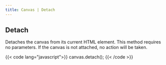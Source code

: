 ```yaml
---
title: Canvas | Detach
---
```


## Detach

Detaches the canvas from its current HTML element. This method requires no parameters. If the canvas is not attached, no action will be taken.

{{< code lang="javascript">}}
canvas.detach();
{{< /code >}}
